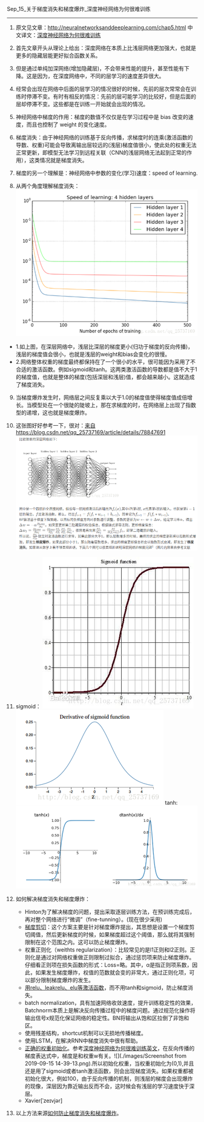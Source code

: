 Sep_15_关于梯度消失和梯度爆炸_深度神经网络为何很难训练

------

1. 原文见文章：http://neuralnetworksanddeeplearning.com/chap5.html 中文译文：[深度神经网络为何很难训练](https://www.jianshu.com/p/917f71b06499)

2. 首先文章开头从理论上给出：深度网络在本质上比浅层网络更加强大，也就是更多的隐藏层能更好拟合函数关系。

3. 但是通过单纯加深网络(增加隐藏层)，不会带来性能的提升，甚至性能有下降。这是因为，在深度网络中，不同的层学习的速度差异很大。

4. 经常会出现在网络中后面的层学习的情况很好的时候，先前的层次常常会在训练时停滞不变。有时有相反的情况：先前的层可能学习的比较好，但是后面的层却停滞不变。这些都是在训练一开始就会出现的情况。

5. 神经网络中梯度的作用：梯度的数值不仅仅是在学习过程中是 bias 改变的速度，而且也控制了 weight 的变化速度。

6. 梯度消失：由于神经网络的训练基于反向传播，求梯度时的连乘(激活函数的导数、权重)可能会导致离输出层较远的(浅层)梯度值很小，使此处的权重无法正常更新，即模型无法学习到远程关联（CNN的浅层网络无法起到正常的作用），这类情况就是梯度消失。

7. 梯度的另一个理解是：神经网络中参数的变化(学习)速度：speed of learning.

8. 从两个角度理解梯度消失：
  ![](./images/20171220110732927.png)
  - 1.如上图，在深层网络中，浅层比深层的梯度更小(归功于梯度的反向传播)，浅层的梯度值会很小，也就是浅层的weight和bias会变化的很慢。
  - 2.网络整体权重的梯度最终都保持在了一个很小的水平，很可能因为采用了不合适的激活函数。例如sigmoid和tanh。这两类激活函数的导数都是值不大于1的梯度值，也就是整体的梯度(包括深层和浅层)值，都会越来越小。这就造成了梯度消失。

9. 当梯度爆炸发生时，网络层之间反复乘以大于1.0的梯度值使得梯度值成倍增长。当模型处在一个很陡的陡坡上，那在求梯度的时，在网络层上出现了指数型的递增，这也就是梯度爆炸。

10. 这张图好好参考一下，很对：[来自https://blog.csdn.net/qq_25737169/article/details/78847691](https://blog.csdn.net/qq_25737169/article/details/78847691)
	 ![](./images/Screenshot1.png)

11. sigmoid：
	![](./images/20171220113129230.jpeg)
    ![](./images/20171220113422675.png)
    tanh:
    ![](./images/20171220114016270.png)

12. 如何解决梯度消失和梯度爆炸：
	- Hinton为了解决梯度的问题，提出采取逐层训练方法，在预训练完成后，再对整个网络进行“微调”（fine-tunning）。(现在很少采用)
	- [梯度剪切]()：这个方案主要是针对梯度爆炸提出，其思想是设置一个梯度剪切阈值，然后更新梯度的时候，如果梯度超过这个阈值，那么就将其强制限制在这个范围之内。这可以防止梯度爆炸。
	- 权重正则化（weithts regularization）：比较常见的是l1正则和l2正则。正则化是通过对网络权重做正则限制过拟合，通过惩罚项来防止梯度爆炸。仔细看正则项在损失函数的形式：Loss=略。其中，α是指正则项系数，因此，如果发生梯度爆炸，权值的范数就会变的非常大，通过正则化项，可以部分限制梯度爆炸的发生。
	- [用relu、leakrelu、elu等激活函数]()，而不用tanh和sigmoid，防止梯度消失。
	- batch normalization，具有加速网络收敛速度，提升训练稳定性的效果，Batchnorm本质上是解决反向传播过程中的梯度问题。通过规范化操作将输出信号x规范化保证网络的稳定性。BN将输出从饱和区拉倒了非饱和区。
	- 使用残差结构，shortcut机制可以无损地传播梯度。
	- 使用LSTM，在解决RNN中梯度消失中很有帮助。
	- [正确的权重初始化]()。参考[深度神经网络为何很难训练英文](http://neuralnetworksanddeeplearning.com/chap5.html)，在反向传播的梯度表达式中，梯度是和权重w有关。![](./images/Screenshot from 2019-09-15 14-39-13.png).所以初始化权重，当权重初始化为(0,1),并且还是用了sigmoid或者tanh激活函数，则会出现梯度消失。如果权重都被初始化很大，例如100，由于反向传播的机制，则浅层的梯度会出现爆炸的现像，深层因为靠近输出反而不会，这时候会有浅层的学习速度快于深层。
	- Xavier[ˈzeɪvjər]


13. 以上方法来源[如何防止梯度消失和梯度爆炸](https://blog.csdn.net/qq_25737169/article/details/78847691)。




